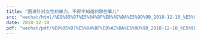 ```yaml
---
title: "图说针对女性的暴力，不得不知道的那些事儿"
src: "wechat/html/%E9%85%B7%E5%84%BF%E8%AE%BA%E5%9D%9B_2018-12-10_%E5%9B%BE%E8%AF%B4%E9%92%88%E5%AF%B9%E5%A5%B3%E6%80%A7%E7%9A%84%E6%9A%B4%E5%8A%9B%EF%BC%8C%E4%B8%8D%E5%BE%97%E4%B8%8D%E7%9F%A5%E9%81%93%E7%9A%84%E9%82%A3%E4%BA%9B%E4%BA%8B%E5%84%BF.html"
date: 2018-12-10
pdf: "wechat/pdf/%E9%85%B7%E5%84%BF%E8%AE%BA%E5%9D%9B_2018-12-10_%E5%9B%BE%E8%AF%B4%E9%92%88%E5%AF%B9%E5%A5%B3%E6%80%A7%E7%9A%84%E6%9A%B4%E5%8A%9B%EF%BC%8C%E4%B8%8D%E5%BE%97%E4%B8%8D%E7%9F%A5%E9%81%93%E7%9A%84%E9%82%A3%E4%BA%9B%E4%BA%8B%E5%84%BF.pdf"
---
```

